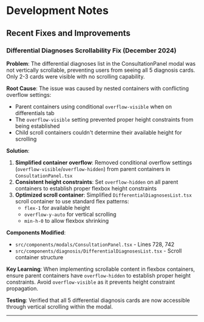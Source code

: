 # Development Notes

## Recent Fixes and Improvements

### Differential Diagnoses Scrollability Fix (December 2024)

**Problem**: The differential diagnoses list in the ConsultationPanel modal was not vertically scrollable, preventing users from seeing all 5 diagnosis cards. Only 2-3 cards were visible with no scrolling capability.

**Root Cause**: The issue was caused by nested containers with conflicting overflow settings:
- Parent containers using conditional `overflow-visible` when on differentials tab
- The `overflow-visible` setting prevented proper height constraints from being established
- Child scroll containers couldn't determine their available height for scrolling

**Solution**:
1. **Simplified container overflow**: Removed conditional overflow settings (`overflow-visible`/`overflow-hidden`) from parent containers in `ConsultationPanel.tsx`
2. **Consistent height constraints**: Set `overflow-hidden` on all parent containers to establish proper flexbox height constraints
3. **Optimized scroll container**: Simplified `DifferentialDiagnosesList.tsx` scroll container to use standard flex patterns:
   - `flex-1` for available height
   - `overflow-y-auto` for vertical scrolling
   - `min-h-0` to allow flexbox shrinking

**Components Modified**:
- `src/components/modals/ConsultationPanel.tsx` - Lines 728, 742
- `src/components/diagnosis/DifferentialDiagnosesList.tsx` - Scroll container structure

**Key Learning**: When implementing scrollable content in flexbox containers, ensure parent containers have `overflow-hidden` to establish proper height constraints. Avoid `overflow-visible` as it prevents height constraint propagation.

**Testing**: Verified that all 5 differential diagnosis cards are now accessible through vertical scrolling within the modal.

--- 